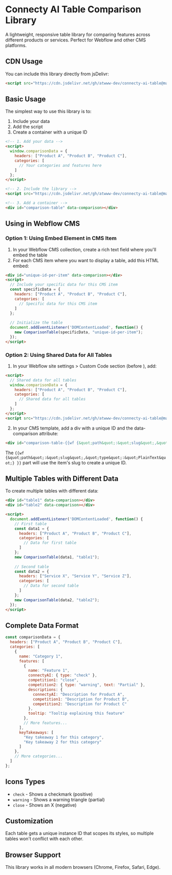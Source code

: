 # Connecty AI Table Comparison Library

A lightweight, responsive table library for comparing features across different products or services. Perfect for Webflow and other CMS platforms.

## CDN Usage

You can include this library directly from jsDelivr:

```html
<script src="https://cdn.jsdelivr.net/gh/atwww-dev/connecty-ai-table@main/comparison.js"></script>
```

## Basic Usage

The simplest way to use this library is to:

1. Include your data
2. Add the script
3. Create a container with a unique ID

```html
<!-- 1. Add your data -->
<script>
  window.comparisonData = {
    headers: ["Product A", "Product B", "Product C"],
    categories: [
      // Your categories and features here
    ]
  };
</script>

<!-- 2. Include the library -->
<script src="https://cdn.jsdelivr.net/gh/atwww-dev/connecty-ai-table@main/comparison.js"></script>

<!-- 3. Add a container -->
<div id="comparison-table" data-comparison></div>
```

## Using in Webflow CMS

### Option 1: Using Embed Element in CMS Item

1. In your Webflow CMS collection, create a rich text field where you'll embed the table
2. For each CMS item where you want to display a table, add this HTML embed:

```html
<div id="unique-id-per-item" data-comparison></div>
<script>
  // Include your specific data for this CMS item
  const specificData = {
    headers: ["Product A", "Product B", "Product C"],
    categories: [
      // Specific data for this CMS item
    ]
  };
  
  // Initialize the table
  document.addEventListener('DOMContentLoaded', function() {
    new ComparisonTable(specificData, "unique-id-per-item");
  });
</script>
```

### Option 2: Using Shared Data for All Tables

1. In your Webflow site settings > Custom Code section (before </body>), add:

```html
<script>
  // Shared data for all tables
  window.comparisonData = {
    headers: ["Product A", "Product B", "Product C"],
    categories: [
      // Shared data for all tables
    ]
  };
</script>
<script src="https://cdn.jsdelivr.net/gh/atwww-dev/connecty-ai-table@main/comparison.js"></script>
```

2. In your CMS template, add a div with a unique ID and the data-comparison attribute:

```html
<div id="comparison-table-{{wf {&quot;path&quot;:&quot;slug&quot;,&quot;type&quot;:&quot;PlainText&quot;} }}" data-comparison></div>
```

The `{{wf {&quot;path&quot;:&quot;slug&quot;,&quot;type&quot;:&quot;PlainText&quot;} }}` part will use the item's slug to create a unique ID.

## Multiple Tables with Different Data

To create multiple tables with different data:

```html
<div id="table1" data-comparison></div>
<div id="table2" data-comparison></div>

<script>
  document.addEventListener('DOMContentLoaded', function() {
    // First table
    const data1 = {
      headers: ["Product A", "Product B", "Product C"],
      categories: [
        // Data for first table
      ]
    };
    new ComparisonTable(data1, "table1");
    
    // Second table
    const data2 = {
      headers: ["Service X", "Service Y", "Service Z"],
      categories: [
        // Data for second table
      ]
    };
    new ComparisonTable(data2, "table2");
  });
</script>
```

## Complete Data Format

```javascript
const comparisonData = {
  headers: ["Product A", "Product B", "Product C"],
  categories: [
    {
      name: "Category 1",
      features: [
        {
          name: "Feature 1",
          connectyAI: { type: "check" },
          competition1: "close",
          competition2: { type: "warning", text: "Partial" },
          descriptions: {
            connectyAI: "Description for Product A",
            competition1: "Description for Product B",
            competition2: "Description for Product C"
          },
          tooltip: "Tooltip explaining this feature"
        },
        // More features...
      ],
      keyTakeaways: [
        "Key takeaway 1 for this category",
        "Key takeaway 2 for this category"
      ]
    },
    // More categories...
  ]
};
```

## Icons Types

- `check` - Shows a checkmark (positive)
- `warning` - Shows a warning triangle (partial)
- `close` - Shows an X (negative)

## Customization

Each table gets a unique instance ID that scopes its styles, so multiple tables won't conflict with each other.

## Browser Support

This library works in all modern browsers (Chrome, Firefox, Safari, Edge). 
